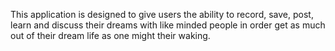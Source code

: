 This application is designed to give users the ability to record, save, post, learn and discuss their dreams with like minded people in order get as much out of their dream life as one might their waking.
